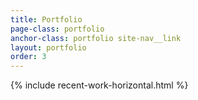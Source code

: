 ```yaml
---
title: Portfolio
page-class: portfolio
anchor-class: portfolio site-nav__link
layout: portfolio
order: 3
---
```


<div class="post desk-ph++ lap-pv lap-ph+ palm-ph palm-mt lap-and-up-mt">

{% include recent-work-horizontal.html %}
</div>
